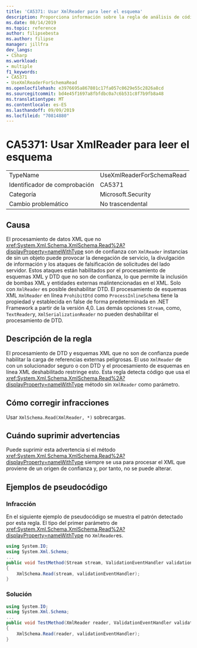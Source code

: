 ```yaml
---
title: 'CA5371: Usar XmlReader para leer el esquema'
description: Proporciona información sobre la regla de análisis de código CA5371, incluidas las causas, cómo corregir las infracciones y cuándo suprimirlas.
ms.date: 08/14/2019
ms.topic: reference
author: filipsebesta
ms.author: filipse
manager: jillfra
dev_langs:
- CSharp
ms.workload:
- multiple
f1_keywords:
- CA5371
- UseXmlReaderForSchemaRead
ms.openlocfilehash: e3976695a867801c17fa057c0629e55c2826a8cd
ms.sourcegitcommit: bd4e45f1697a8fbfdbc0a7c6b531c8f7b9fb8a48
ms.translationtype: MT
ms.contentlocale: es-ES
ms.lasthandoff: 09/09/2019
ms.locfileid: "70814880"
---
```

# <a name="ca5371-use-xmlreader-for-schema-read"></a>CA5371: Usar XmlReader para leer el esquema

|||
|-|-|
|TypeName|UseXmlReaderForSchemaRead|
|Identificador de comprobación|CA5371|
|Categoría|Microsoft.Security|
|Cambio problemático|No trascendental|

## <a name="cause"></a>Causa

El procesamiento de datos XML que no <xref:System.Xml.Schema.XmlSchema.Read%2A?displayProperty=nameWithType> son de confianza con `XmlReader` instancias de sin un objeto puede provocar la denegación de servicio, la divulgación de información y los ataques de falsificación de solicitudes del lado servidor. Estos ataques están habilitados por el procesamiento de esquemas XML y DTD que no son de confianza, lo que permite la inclusión de bombas XML y entidades externas malintencionadas en el XML. Solo con `XmlReader` es posible deshabilitar DTD. El procesamiento de esquemas XML `XmlReader` en línea `ProhibitDtd` como `ProcessInlineSchema` tiene la propiedad y establecida en false de forma predeterminada en .NET Framework a partir de la versión 4,0. Las demás opciones `Stream`, como, `TextReader`y, `XmlSerializationReader` no pueden deshabilitar el procesamiento de DTD.

## <a name="rule-description"></a>Descripción de la regla

El procesamiento de DTD y esquemas XML que no son de confianza puede habilitar la carga de referencias externas peligrosas. El uso `XmlReader` de con un solucionador seguro o con DTD y el procesamiento de esquemas en línea XML deshabilitado restringe esto. Esta regla detecta código que usa el <xref:System.Xml.Schema.XmlSchema.Read%2A?displayProperty=nameWithType> método sin `XmlReader` como parámetro.

## <a name="how-to-fix-violations"></a>Cómo corregir infracciones

Usar `XmlSchema.Read(XmlReader, *)` sobrecargas.

## <a name="when-to-suppress-warnings"></a>Cuándo suprimir advertencias

Puede suprimir esta advertencia si el método <xref:System.Xml.Schema.XmlSchema.Read%2A?displayProperty=nameWithType> siempre se usa para procesar el XML que proviene de un origen de confianza y, por tanto, no se puede alterar.

## <a name="pseudo-code-examples"></a>Ejemplos de pseudocódigo

### <a name="violation"></a>Infracción

En el siguiente ejemplo de pseudocódigo se muestra el patrón detectado por esta regla.
El tipo del primer parámetro de <xref:System.Xml.Schema.XmlSchema.Read%2A?displayProperty=nameWithType> no `XmlReader`es.

```csharp
using System.IO;
using System.Xml.Schema;
...
public void TestMethod(Stream stream, ValidationEventHandler validationEventHandler)
{
    XmlSchema.Read(stream, validationEventHandler);
}
```

### <a name="solution"></a>Solución

```csharp
using System.IO;
using System.Xml.Schema;
...
public void TestMethod(XmlReader reader, ValidationEventHandler validationEventHandler)
{
    XmlSchema.Read(reader, validationEventHandler);
} 
```
